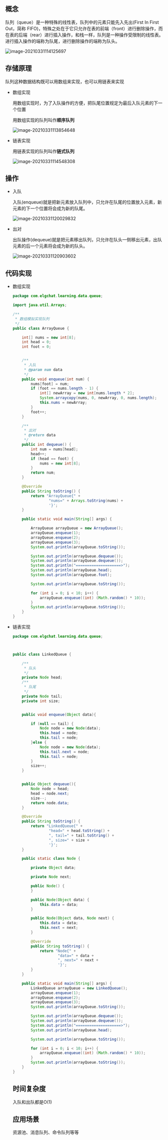 ## 概念

队列（queue）是一种特殊的线性表，队列中的元素只能先入先出(First In First Out，简称 FIFO)，特殊之处在于它只允许在表的前端（front）进行删除操作，而在表的后端（rear）进行插入操作，和栈一样，队列是一种操作受限制的线性表。进行插入操作的端称为队尾，进行删除操作的端称为队头。

![image-20210331114125697](https://elgchat-oss.oss-accelerate.aliyuncs.com/elgchat/2021_03_31/image-20210331114125697.png)

## 存储原理

队列这种数据结构既可以用数组来实现，也可以用链表来实现

* 数组实现

  用数组实现时，为了入队操作的方便，把队尾位置规定为最后入队元素的下一个位置

  用数组实现的队列叫作**顺序队列**

  ![image-20210331113854648](https://elgchat-oss.oss-accelerate.aliyuncs.com/elgchat/2021_03_31/image-20210331113854648.png)

* 链表实现

  用链表实现的队列叫作**链式队列**

  ![image-20210331114548308](https://elgchat-oss.oss-accelerate.aliyuncs.com/elgchat/2021_03_31/image-20210331114548308.png)

## 操作

* 入队

  入队(enqueue)就是把新元素放入队列中，只允许在队尾的位置放入元素，新元素的下一个位置将会成为新的队尾。

  ![image-20210331120029832](https://elgchat-oss.oss-accelerate.aliyuncs.com/elgchat/2021_03_31/image-20210331120029832.png)



* 出对

  出队操作(dequeue)就是把元素移出队列，只允许在队头一侧移出元素，出队元素的后一个元素将会成为新的队头。

  ![image-20210331120903602](https://elgchat-oss.oss-accelerate.aliyuncs.com/elgchat/2021_03_31/image-20210331120903602.png)

## 代码实现

* 数组实现

  ```java
  package com.elgchat.learning.data.queue;
  
  import java.util.Arrays;
  
  /**
   * 数组模拟实现队列
   */
  public class ArrayQueue {
  
      int[] nums = new int[8];
      int head = 0;
      int foot = 0;
  
  
      /**
       * 入队
       * @param num data
       */
      public void enqueue(int num) {
          nums[foot] = num;
          if (foot == nums.length - 1) {
              int[] newArray = new int[nums.length * 2];
              System.arraycopy(nums, 0, newArray, 0, nums.length);
              this.nums = newArray;
          }
          foot++;
      }
  
      /**
       * 出对
       * @return data
       */
      public int dequeue() {
          int num = nums[head];
          head++;
          if (head == foot) {
              nums = new int[8];
          }
          return num;
      }
  
      @Override
      public String toString() {
          return "ArrayQueue{" +
                  "nums=" + Arrays.toString(nums) +
                  '}';
      }
  
      public static void main(String[] args) {
  
          ArrayQueue arrayQueue = new ArrayQueue();
          arrayQueue.enqueue(1);
          arrayQueue.enqueue(2);
          arrayQueue.enqueue(3);
          System.out.println(arrayQueue.toString());
  
          System.out.println(arrayQueue.dequeue());
          System.out.println(arrayQueue.dequeue());
          System.out.println("====================>");
          System.out.println(arrayQueue.head);
          System.out.println(arrayQueue.foot);
  
          System.out.println(arrayQueue.toString());
  
          for (int i = 0; i < 10; i++) {
              arrayQueue.enqueue((int) (Math.random() * 10));
          }
          System.out.println(arrayQueue.toString());
      }
  }
  
  ```

* 链表实现

  ```java
  package com.elgchat.learning.data.queue;
  
  
  
  public class LinkedQueue {
  
      /**
       * 队头
       */
      private Node head;
      /**
       * 队尾
       */
      private Node tail;
      private int size;
  
  
      public void enqueue(Object data){
  
          if (null == tail) {
              Node node = new Node(data);
              this.head = node;
              this.tail = node;
          }else {
              Node node = new Node(data);
              this.tail.next = node;
              this.tail = node;
          }
          size++;
      }
  
  
      public Object dequeue(){
          Node node = head;
          head = node.next;
          size--;
          return node.data;
      }
  
      @Override
      public String toString() {
          return "LinkedQueue{" +
                  "head=" + head.toString() +
                  ", tail=" + tail.toString() +
                  ", size=" + size +
                  '}';
      }
  
      public static class Node {
  
          private Object data;
  
          private Node next;
  
          public Node() {
          }
  
          public Node(Object data) {
              this.data = data;
          }
  
          public Node(Object data, Node next) {
              this.data = data;
              this.next = next;
          }
  
          @Override
          public String toString() {
              return "Node{" +
                      "data=" + data +
                      ", next=" + next +
                      '}';
          }
      }
  
      public static void main(String[] args) {
          LinkedQueue arrayQueue = new LinkedQueue();
          arrayQueue.enqueue(1);
          arrayQueue.enqueue(2);
          arrayQueue.enqueue(3);
          System.out.println(arrayQueue.toString());
  
          System.out.println(arrayQueue.dequeue());
          System.out.println(arrayQueue.dequeue());
          System.out.println("====================>");
          System.out.println(arrayQueue.head);
  
          System.out.println(arrayQueue.toString());
  
          for (int i = 0; i < 10; i++) {
              arrayQueue.enqueue((int) (Math.random() * 10));
          }
          System.out.println(arrayQueue.toString());
      }
  }
  
  ```

  ## 时间复杂度

  入队和出队都是O(1)

  ## 应用场景

  资源池、消息队列、命令队列等等
